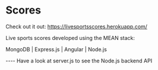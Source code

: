 # Scores

Check out it out: https://livesportsscores.herokuapp.com/

Live sports scores developed using the MEAN stack:

MongoDB | Express.js | Angular | Node.js



---- Have a look at server.js to see the Node.js backend API
